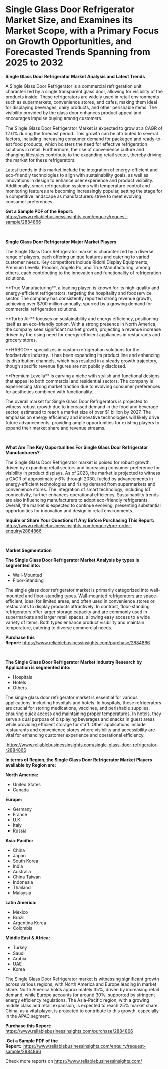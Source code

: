 <p><h1>Single Glass Door Refrigerator Market Size, and Examines its Market Scope, with a Primary Focus on Growth Opportunities, and Forecasted Trends Spanning from 2025 to 2032</h1></p><p><strong>Single Glass Door Refrigerator Market Analysis and Latest Trends</strong></p>
<p><p>A Single Glass Door Refrigerator is a commercial refrigeration unit characterized by a single transparent glass door, allowing for visibility of the products inside. These refrigerators are widely used in retail environments such as supermarkets, convenience stores, and cafes, making them ideal for displaying beverages, dairy products, and other perishable items. The visibility provided by the glass door enhances product appeal and encourages impulse buying among customers.</p><p>The Single Glass Door Refrigerator Market is expected to grow at a CAGR of 12.6% during the forecast period. This growth can be attributed to several factors, including increasing consumer demand for packaged and ready-to-eat food products, which bolsters the need for effective refrigeration solutions in retail. Furthermore, the rise of convenience culture and changing lifestyles contribute to the expanding retail sector, thereby driving the market for these refrigerators. </p><p>Latest trends in this market include the integration of energy-efficient and eco-friendly technologies to align with sustainability goals, as well as innovations in design to enhance user experience and product visibility. Additionally, smart refrigeration systems with temperature control and monitoring features are becoming increasingly popular, setting the stage for a competitive landscape as manufacturers strive to meet evolving consumer preferences.</p></p>
<p><strong>Get a Sample PDF of the Report:&nbsp;</strong> <a href="https://www.reliablebusinessinsights.com/enquiry/request-sample/2884866?utm_campaign=2662&utm_medium=2&utm_source=Github&utm_content=ia&utm_term=13032025&utm_id=single-glass-door-refrigerator">https://www.reliablebusinessinsights.com/enquiry/request-sample/2884866</a></p>
<p>&nbsp;</p>
<p><strong>Single Glass Door Refrigerator Major Market Players</strong></p>
<p><p>The Single Glass Door Refrigerator market is characterized by a diverse range of players, each offering unique features and catering to varied customer needs. Key competitors include Riddhi Display Equipments, Premium Levella, Procool, Angelo Po, and True Manufacturing, among others, each contributing to the innovation and functionality of refrigeration solutions.</p><p>**True Manufacturing**, a leading player, is known for its high-quality and energy-efficient refrigerators, targeting the hospitality and foodservice sector. The company has consistently reported strong revenue growth, achieving over $700 million annually, spurred by a growing demand for commercial refrigeration solutions.</p><p>**Turbo Air** focuses on sustainability and energy efficiency, positioning itself as an eco-friendly option. With a strong presence in North America, the company sees significant market growth, projecting a revenue increase driven by the rising need for energy-efficient appliances in restaurants and grocery stores.</p><p>**HABCO** specializes in custom refrigeration solutions for the foodservice industry. It has been expanding its product line and enhancing its distribution channels, which has resulted in a steady growth trajectory, though specific revenue figures are not publicly disclosed.</p><p>**Premium Levella** is carving a niche with stylish and functional designs that appeal to both commercial and residential sectors. The company is experiencing strong market traction due to evolving consumer preferences for aesthetics combined with functionality.</p><p>The overall market for Single Glass Door Refrigerators is projected to witness robust growth due to increased demand in the food and beverage sector, estimated to reach a market size of over $1 billion by 2027. The emphasis on energy efficiency and innovative technologies will likely drive future advancements, providing ample opportunities for existing players to expand their market share and revenue streams.</p></p>
<p>&nbsp;</p>
<p><strong>What Are The Key Opportunities For Single Glass Door Refrigerator Manufacturers?</strong></p>
<p><p>The Single Glass Door Refrigerator market is poised for robust growth, driven by expanding retail sectors and increasing consumer preference for visibility in product displays. As of 2023, the market is projected to witness a CAGR of approximately 6% through 2030, fueled by advancements in energy-efficient technologies and rising demand from supermarkets and convenience stores. The integration of smart technology, including IoT connectivity, further enhances operational efficiency. Sustainability trends are also influencing manufacturers to adopt eco-friendly refrigerants. Overall, the market is expected to continue evolving, presenting substantial opportunities for innovation and design in retail environments.</p></p>
<p><strong>Inquire or Share Your Questions If Any Before Purchasing This Report:</strong> <a href="https://www.reliablebusinessinsights.com/enquiry/pre-order-enquiry/2884866?utm_campaign=2662&utm_medium=2&utm_source=Github&utm_content=ia&utm_term=13032025&utm_id=single-glass-door-refrigerator">https://www.reliablebusinessinsights.com/enquiry/pre-order-enquiry/2884866</a></p>
<p>&nbsp;</p>
<p><strong>Market Segmentation</strong></p>
<p><strong>The Single Glass Door Refrigerator Market Analysis by types is segmented into:</strong></p>
<p><ul><li> Wall-Mounted</li><li>Floor-Standing </li></ul></p>
<p><p>The single glass door refrigerator market is primarily categorized into wall-mounted and floor-standing types. Wall-mounted refrigerators are space-efficient, ideal for limited areas, and often used in convenience stores or restaurants to display products attractively. In contrast, floor-standing refrigerators offer larger storage capacity and are commonly used in supermarkets and larger retail spaces, allowing easy access to a wide variety of items. Both types enhance product visibility and maintain temperature, catering to diverse commercial needs.</p></p>
<p><strong>Purchase this Report:&nbsp;</strong><a href="https://www.reliablebusinessinsights.com/purchase/2884866?utm_campaign=2662&utm_medium=2&utm_source=Github&utm_content=ia&utm_term=13032025&utm_id=single-glass-door-refrigerator">https://www.reliablebusinessinsights.com/purchase/2884866</a></p>
<p>&nbsp;</p>
<p><strong>The Single Glass Door Refrigerator Market Industry Research by Application is segmented into:</strong></p>
<p><ul><li> Hospitals</li><li>Hotels</li><li>Others </li></ul></p>
<p><p>The single glass door refrigerator market is essential for various applications, including hospitals and hotels. In hospitals, these refrigerators are crucial for storing medications, vaccines, and perishable supplies, ensuring quick access and maintaining proper temperatures. In hotels, they serve a dual purpose of displaying beverages and snacks in guest areas while providing efficient storage for staff. Other applications include restaurants and convenience stores where visibility and accessibility are vital for enhancing customer experience and operational efficiency.</p></p>
<p><a href="https://www.reliablebusinessinsights.com/single-glass-door-refrigerator-r2884866?utm_campaign=2662&utm_medium=2&utm_source=Github&utm_content=ia&utm_term=13032025&utm_id=single-glass-door-refrigerator">&nbsp;https://www.reliablebusinessinsights.com/single-glass-door-refrigerator-r2884866</a></p>
<p><strong>In terms of Region, the Single Glass Door Refrigerator Market Players available by Region are:</strong></p>
<p>
    <p> <strong> North America: </strong>
        <ul>
            <li>United States</li>
            <li>Canada</li>
        </ul>
        </p> 
    <p> <strong> Europe: </strong>
        <ul>
            <li>Germany</li>
            <li>France</li>
            <li>U.K.</li>
            <li>Italy</li>
            <li>Russia</li>
        </ul>
        </p> 
    <p> <strong> Asia-Pacific: </strong>
        <ul>
            <li>China</li>
            <li>Japan</li>
            <li>South Korea</li>
            <li>India</li>
            <li>Australia</li>
            <li>China Taiwan</li>
            <li>Indonesia</li>
            <li>Thailand</li>
            <li>Malaysia</li>
        </ul>
        </p> 
    <p> <strong> Latin America: </strong>
        <ul>
            <li>Mexico</li>
            <li>Brazil</li>
            <li>Argentina Korea</li>
            <li>Colombia</li>
        </ul>
        </p> 
    <p> <strong> Middle East & Africa: </strong>
        <ul>
            <li>Turkey</li>
            <li>Saudi</li>
            <li>Arabia</li>
            <li>UAE</li>
            <li>Korea</li>
        </ul>
    </p>
    </p>
<p><p>The Single Glass Door Refrigerator market is witnessing significant growth across various regions, with North America and Europe leading in market share. North America holds approximately 35%, driven by increasing retail demand, while Europe accounts for around 30%, supported by stringent energy efficiency regulations. The Asia-Pacific region, with a growing middle class and retail expansion, is expected to reach 25% market share. China, as a vital player, is projected to contribute to this growth, especially in the APAC segment.</p></p>
<p><strong>Purchase this Report: </strong><a href="https://www.reliablebusinessinsights.com/purchase/2884866?utm_campaign=2662&utm_medium=2&utm_source=Github&utm_content=ia&utm_term=13032025&utm_id=single-glass-door-refrigerator">https://www.reliablebusinessinsights.com/purchase/2884866</a></p>
<p>&nbsp;<strong>Get a Sample PDF of the Report:&nbsp;&nbsp;</strong><a href="https://www.reliablebusinessinsights.com/enquiry/request-sample/2884866?utm_campaign=2662&utm_medium=2&utm_source=Github&utm_content=ia&utm_term=13032025&utm_id=single-glass-door-refrigerator">https://www.reliablebusinessinsights.com/enquiry/request-sample/2884866</a></p>
<p><strong></strong></p>
<p>Check more reports on <a href="https://www.reliablebusinessinsights.com/?utm_campaign=2662&utm_medium=2&utm_source=Github&utm_content=ia&utm_term=13032025&utm_id=single-glass-door-refrigerator">https://www.reliablebusinessinsights.com/</a></p>